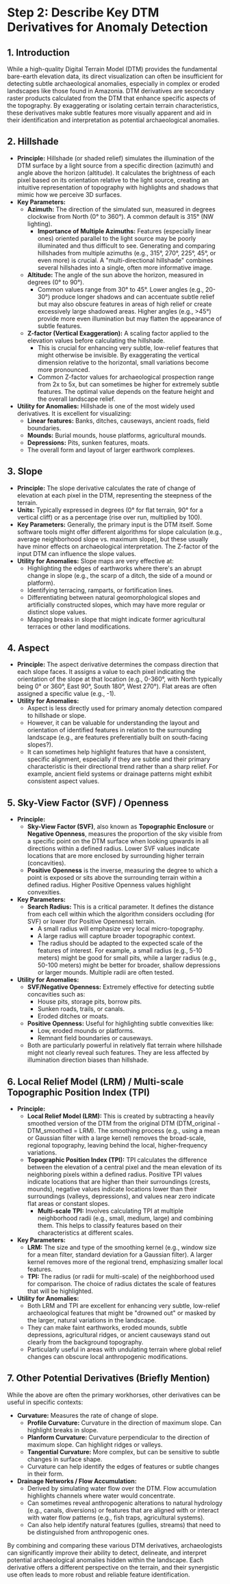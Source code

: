 # Step 2: Describe Key DTM Derivatives for Anomaly Detection

## 1. Introduction

While a high-quality Digital Terrain Model (DTM) provides the fundamental bare-earth elevation data, its direct visualization can often be insufficient for detecting subtle archaeological anomalies, especially in complex or eroded landscapes like those found in Amazonia. DTM derivatives are secondary raster products calculated from the DTM that enhance specific aspects of the topography. By exaggerating or isolating certain terrain characteristics, these derivatives make subtle features more visually apparent and aid in their identification and interpretation as potential archaeological anomalies.

## 2. Hillshade

*   **Principle:** Hillshade (or shaded relief) simulates the illumination of the DTM surface by a light source from a specific direction (azimuth) and angle above the horizon (altitude). It calculates the brightness of each pixel based on its orientation relative to the light source, creating an intuitive representation of topography with highlights and shadows that mimic how we perceive 3D surfaces.
*   **Key Parameters:**
    *   **Azimuth:** The direction of the simulated sun, measured in degrees clockwise from North (0° to 360°). A common default is 315° (NW lighting).
        *   **Importance of Multiple Azimuths:** Features (especially linear ones) oriented parallel to the light source may be poorly illuminated and thus difficult to see. Generating and comparing hillshades from multiple azimuths (e.g., 315°, 270°, 225°, 45°, or even more) is crucial. A "multi-directional hillshade" combines several hillshades into a single, often more informative image.
    *   **Altitude:** The angle of the sun above the horizon, measured in degrees (0° to 90°).
        *   Common values range from 30° to 45°. Lower angles (e.g., 20-30°) produce longer shadows and can accentuate subtle relief but may also obscure features in areas of high relief or create excessively large shadowed areas. Higher angles (e.g., >45°) provide more even illumination but may flatten the appearance of subtle features.
    *   **Z-factor (Vertical Exaggeration):** A scaling factor applied to the elevation values before calculating the hillshade.
        *   This is crucial for enhancing very subtle, low-relief features that might otherwise be invisible. By exaggerating the vertical dimension relative to the horizontal, small variations become more pronounced.
        *   Common Z-factor values for archaeological prospection range from 2x to 5x, but can sometimes be higher for extremely subtle features. The optimal value depends on the feature height and the overall landscape relief.
*   **Utility for Anomalies:** Hillshade is one of the most widely used derivatives. It is excellent for visualizing:
    *   **Linear features:** Banks, ditches, causeways, ancient roads, field boundaries.
    *   **Mounds:** Burial mounds, house platforms, agricultural mounds.
    *   **Depressions:** Pits, sunken features, moats.
    *   The overall form and layout of larger earthwork complexes.

## 3. Slope

*   **Principle:** The slope derivative calculates the rate of change of elevation at each pixel in the DTM, representing the steepness of the terrain.
*   **Units:** Typically expressed in degrees (0° for flat terrain, 90° for a vertical cliff) or as a percentage (rise over run, multiplied by 100).
*   **Key Parameters:** Generally, the primary input is the DTM itself. Some software tools might offer different algorithms for slope calculation (e.g., average neighborhood slope vs. maximum slope), but these usually have minor effects on archaeological interpretation. The Z-factor of the input DTM can influence the slope values.
*   **Utility for Anomalies:** Slope maps are very effective at:
    *   Highlighting the edges of earthworks where there's an abrupt change in slope (e.g., the scarp of a ditch, the side of a mound or platform).
    *   Identifying terracing, ramparts, or fortification lines.
    *   Differentiating between natural geomorphological slopes and artificially constructed slopes, which may have more regular or distinct slope values.
    *   Mapping breaks in slope that might indicate former agricultural terraces or other land modifications.

## 4. Aspect

*   **Principle:** The aspect derivative determines the compass direction that each slope faces. It assigns a value to each pixel indicating the orientation of the slope at that location (e.g., 0-360°, with North typically being 0° or 360°, East 90°, South 180°, West 270°). Flat areas are often assigned a specific value (e.g., -1).
*   **Utility for Anomalies:**
    *   Aspect is less directly used for primary anomaly detection compared to hillshade or slope.
    *   However, it can be valuable for understanding the layout and orientation of identified features in relation to the surrounding landscape (e.g., are features preferentially built on south-facing slopes?).
    *   It can sometimes help highlight features that have a consistent, specific alignment, especially if they are subtle and their primary characteristic is their directional trend rather than a sharp relief. For example, ancient field systems or drainage patterns might exhibit consistent aspect values.

## 5. Sky-View Factor (SVF) / Openness

*   **Principle:**
    *   **Sky-View Factor (SVF)**, also known as **Topographic Enclosure** or **Negative Openness**, measures the proportion of the sky visible from a specific point on the DTM surface when looking upwards in all directions within a defined radius. Lower SVF values indicate locations that are more enclosed by surrounding higher terrain (concavities).
    *   **Positive Openness** is the inverse, measuring the degree to which a point is exposed or sits above the surrounding terrain within a defined radius. Higher Positive Openness values highlight convexities.
*   **Key Parameters:**
    *   **Search Radius:** This is a critical parameter. It defines the distance from each cell within which the algorithm considers occluding (for SVF) or lower (for Positive Openness) terrain.
        *   A small radius will emphasize very local micro-topography.
        *   A large radius will capture broader topographic context.
        *   The radius should be adapted to the expected scale of the features of interest. For example, a small radius (e.g., 5-10 meters) might be good for small pits, while a larger radius (e.g., 50-100 meters) might be better for broader, shallow depressions or larger mounds. Multiple radii are often tested.
*   **Utility for Anomalies:**
    *   **SVF/Negative Openness:** Extremely effective for detecting subtle concavities such as:
        *   House pits, storage pits, borrow pits.
        *   Sunken roads, trails, or canals.
        *   Eroded ditches or moats.
    *   **Positive Openness:** Useful for highlighting subtle convexities like:
        *   Low, eroded mounds or platforms.
        *   Remnant field boundaries or causeways.
    *   Both are particularly powerful in relatively flat terrain where hillshade might not clearly reveal such features. They are less affected by illumination direction biases than hillshade.

## 6. Local Relief Model (LRM) / Multi-scale Topographic Position Index (TPI)

*   **Principle:**
    *   **Local Relief Model (LRM):** This is created by subtracting a heavily smoothed version of the DTM from the original DTM (DTM_original - DTM_smoothed = LRM). The smoothing process (e.g., using a mean or Gaussian filter with a large kernel) removes the broad-scale, regional topography, leaving behind the local, higher-frequency variations.
    *   **Topographic Position Index (TPI):** TPI calculates the difference between the elevation of a central pixel and the mean elevation of its neighboring pixels within a defined radius. Positive TPI values indicate locations that are higher than their surroundings (crests, mounds), negative values indicate locations lower than their surroundings (valleys, depressions), and values near zero indicate flat areas or constant slopes.
        *   **Multi-scale TPI:** Involves calculating TPI at multiple neighborhood radii (e.g., small, medium, large) and combining them. This helps to classify features based on their characteristics at different scales.
*   **Key Parameters:**
    *   **LRM:** The size and type of the smoothing kernel (e.g., window size for a mean filter, standard deviation for a Gaussian filter). A larger kernel removes more of the regional trend, emphasizing smaller local features.
    *   **TPI:** The radius (or radii for multi-scale) of the neighborhood used for comparison. The choice of radius dictates the scale of features that will be highlighted.
*   **Utility for Anomalies:**
    *   Both LRM and TPI are excellent for enhancing very subtle, low-relief archaeological features that might be "drowned out" or masked by the larger, natural variations in the landscape.
    *   They can make faint earthworks, eroded mounds, subtle depressions, agricultural ridges, or ancient causeways stand out clearly from the background topography.
    *   Particularly useful in areas with undulating terrain where global relief changes can obscure local anthropogenic modifications.

## 7. Other Potential Derivatives (Briefly Mention)

While the above are often the primary workhorses, other derivatives can be useful in specific contexts:

*   **Curvature:** Measures the rate of change of slope.
    *   **Profile Curvature:** Curvature in the direction of maximum slope. Can highlight breaks in slope.
    *   **Planform Curvature:** Curvature perpendicular to the direction of maximum slope. Can highlight ridges or valleys.
    *   **Tangential Curvature:** More complex, but can be sensitive to subtle changes in surface shape.
    *   Curvature can help identify the edges of features or subtle changes in their form.
*   **Drainage Networks / Flow Accumulation:**
    *   Derived by simulating water flow over the DTM. Flow accumulation highlights channels where water would concentrate.
    *   Can sometimes reveal anthropogenic alterations to natural hydrology (e.g., canals, diversions) or features that are aligned with or interact with water flow patterns (e.g., fish traps, agricultural systems).
    *   Can also help identify natural features (gullies, streams) that need to be distinguished from anthropogenic ones.

By combining and comparing these various DTM derivatives, archaeologists can significantly improve their ability to detect, delineate, and interpret potential archaeological anomalies hidden within the landscape. Each derivative offers a different perspective on the terrain, and their synergistic use often leads to more robust and reliable feature identification.

